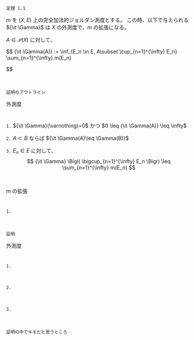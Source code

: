 
```
定理 1.1
```

$m$ を $(X, E)$ 上の完全加法的ジョルダン測度とする。
この時、以下で与えられる ${\it \Gamma}$ は $X$ の外測度で、$m$ の拡張になる。

$A \in \mathcal{P}(X)$ に対して、

$$
{\it \Gamma(A)} :=
    \inf_{E_n \in E, A\subset \cup_{n=1}^{\infty} E_n}
    \sum_{n=1}^{\infty} m(E_n)

$$

<br>

```
証明のアウトライン
```
外測度
#

```1.``` 
${\it \Gamma}(\varnothing)=0$ かつ 
$0 \leq {\it \Gamma(A)} \leq \infty$

```2.```
$A \subset B$ ならば ${\it \Gamma(A)\leq \Gamma(B)}$ 


```3.```
$E_n \in E$ に対して、
$$
{\it \Gamma} \Bigl(
    \bigcup_{n=1}^{\infty}
    E_n
    \Bigr)
\leq
\sum_{n=1}^{\infty}
    m(E_n)    
$$

<br>

$m$ の拡張
#

```1.```

<br>

```
証明
```

外測度
#

```1.```


<br>

```2.```


<br>

```3.```


<br>

```
証明の中でキモだと思うところ
```


